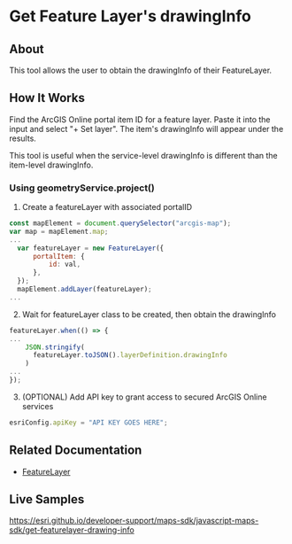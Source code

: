 # Get Feature Layer's drawingInfo

## About

This tool allows the user to obtain the drawingInfo of their FeatureLayer.

## How It Works

Find the ArcGIS Online portal item ID for a feature layer. Paste it into the input and select "+ Set layer". The item's drawingInfo will appear under the results.

This tool is useful when the service-level drawingInfo is different than the item-level drawingInfo.

### Using geometryService.project()

1. Create a featureLayer with associated portalID

```javascript
const mapElement = document.querySelector("arcgis-map");
var map = mapElement.map;
...
  var featureLayer = new FeatureLayer({
      portalItem: {
          id: val,
      },
  });
  mapElement.addLayer(featureLayer);
...
```

2. Wait for featureLayer class to be created, then obtain the drawingInfo

```javascript
featureLayer.when(() => {
...
    JSON.stringify(
      featureLayer.toJSON().layerDefinition.drawingInfo
    )
...
});
```

3. (OPTIONAL) Add API key to grant access to secured ArcGIS Online services

```javascript
esriConfig.apiKey = "API KEY GOES HERE";
```

## Related Documentation

- [FeatureLayer](https://developers.arcgis.com/javascript/latest/api-reference/esri-layers-FeatureLayer.html)

## Live Samples
https://esri.github.io/developer-support/maps-sdk/javascript-maps-sdk/get-featurelayer-drawing-info